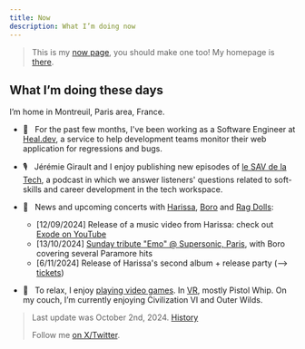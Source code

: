 ```yaml
---
title: Now
description: What I’m doing now
---
```


> This is my [now page](http://nownownow.com/about), you should make one too! My homepage is [there](/).

## What I’m doing these days

I’m home in Montreuil, Paris area, France.

- 💼  &nbsp; For the past few months, I've been working as a Software Engineer at [Heal.dev](https://www.heal.dev/), a service to help development teams monitor their web application for regressions and bugs.

- 🎙️  &nbsp; Jérémie Girault and I enjoy publishing new episodes of [le SAV de la Tech](https://www.lesav.tech/), a podcast in which we answer listeners' questions related to soft-skills and career development in the tech workspace.

- 🎸  &nbsp; News and upcoming concerts with [Harissa](https://harissaofficial.com), [Boro](https://linktr.ee/borotheband) and [Rag Dolls](https://linktr.ee/ragdolls):

    - [12/09/2024] Release of a music video from Harissa: check out [Exode on YouTube](https://www.youtube.com/watch?v=CgBpgZPxsjA)
    - [13/10/2024] [Sunday tribute "Emo" @ Supersonic, Paris](https://facebook.com/events/s/sunday-tribute-emo-supersonic/429451683184627/), with Boro covering several Paramore hits
    - [6/11/2024] Release of Harissa's second album + release party (--> [tickets](https://yp.events/41d68680-bf1d-42b8-8d62-85980ab89493/Harissa---Release-Party---To-Frenesium-and-Beyond--Lala))

- 👾  &nbsp; To relax, I enjoy [playing video games](https://ggapp.io/omikron). In [VR](/vr), mostly Pistol Whip. On my couch, I’m currently enjoying Civilization VI and Outer Wilds.

> Last update was October 2nd, 2024. [History](https://github.com/adrienjoly/adrienjoly.github.com/commits/master/now)
>
> Follow me [on X/Twitter](https://x.com/adrienjoly).
